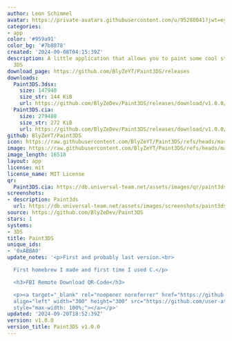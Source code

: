 ```yaml
---
author: Leon Schimmel
avatar: https://private-avatars.githubusercontent.com/u/95288041?jwt=eyJhbGciOiJIUzI1NiIsInR5cCI6IkpXVCJ9.eyJpc3MiOiJnaXRodWIuY29tIiwiYXVkIjoicmF3LmdpdGh1YnVzZXJjb250ZW50LmNvbSIsImtleSI6ImtleTEiLCJleHAiOjE3MzQ2MTE1MjAsIm5iZiI6MTczNDYxMDMyMCwicGF0aCI6Ii91Lzk1Mjg4MDQxIn0.ctku0moL_Z1NbfGAhe8IjFcIJw9oDxDMN1bPwb4Kdg0&v=4
categories:
- app
color: '#959a91'
color_bg: '#7b8078'
created: '2024-09-08T04:15:39Z'
description: A little application that allows you to paint some cool stuff on your
  3DS
download_page: https://github.com/BlyZeYT/Paint3DS/releases
downloads:
  Paint3DS.3dsx:
    size: 147940
    size_str: 144 KiB
    url: https://github.com/BlyZeDev/Paint3DS/releases/download/v1.0.0/Paint3DS.3dsx
  Paint3DS.cia:
    size: 279488
    size_str: 272 KiB
    url: https://github.com/BlyZeDev/Paint3DS/releases/download/v1.0.0/Paint3DS.cia
github: BlyZeYT/Paint3DS
icon: https://raw.githubusercontent.com/BlyZeYT/Paint3DS/refs/heads/master/assets/icon.png
image: https://raw.githubusercontent.com/BlyZeYT/Paint3DS/refs/heads/master/assets/banner.png
image_length: 16518
layout: app
license: mit
license_name: MIT License
qr:
  Paint3DS.cia: https://db.universal-team.net/assets/images/qr/paint3ds-cia.png
screenshots:
- description: Paint3ds
  url: https://db.universal-team.net/assets/images/screenshots/paint3ds/paint3ds.png
source: https://github.com/BlyZeDev/Paint3DS
stars: 1
systems:
- 3DS
title: Paint3DS
unique_ids:
- '0xABBA0'
update_notes: '<p>First and probably last version.<br>

  First homebrew I made and first time I used C.</p>

  <h3>FBI Remote Download QR-Code</h3>

  <p><a target="_blank" rel="noopener noreferrer" href="https://github.com/user-attachments/assets/bc7bbae8-79e0-4c58-8e09-18d30312590d"><img
  align="left" width="300" height="300" src="https://github.com/user-attachments/assets/bc7bbae8-79e0-4c58-8e09-18d30312590d"
  style="max-width: 100%;"></a></p>'
updated: '2024-09-20T18:52:39Z'
version: v1.0.0
version_title: Paint3DS v1.0.0
---
```

